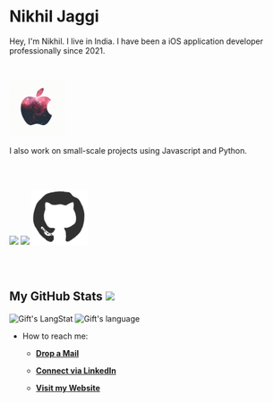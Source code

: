 # Nikhil Jaggi

Hey,
I'm Nikhil. I live in India. I have been a iOS application developer professionally since 2021.

<br>
<p align="leading">
<img src="https://raw.githubusercontent.com/nikiPicky/nikiPicky/main/resources/apple.gif" width="100">
</p>

I also work on small-scale projects using Javascript and Python.

<br>
<br>
<p align="leading">
  <img src="https://media3.giphy.com/media/ln7z2eWriiQAllfVcn/200w.webp" width="100">
  <img src="https://i.giphy.com/media/LMt9638dO8dftAjtco/200.webp" width="100">
  <img src="https://raw.githubusercontent.com/nikiPicky/nikiPicky/AddingGIFs/resources/github.gif" width="100">
</p>
<br>
<br>

##  My GitHub Stats <img src = "https://i.pinimg.com/originals/65/c4/f4/65c4f452571be1261e9c623f7da488ac.gif" width = 35px> 

<div>
   <img align="center" src="https://github-readme-streak-stats.herokuapp.com/?user=nkhljgg" alt="Gift's LangStat" />
  <img align="center" src="https://github-readme-stats.vercel.app/api/top-langs?username=nkhljgg&langs_count=10&show_icons=true&locale=en&layout=compact&theme=light" alt="Gift's language" height="192px"  width="500px"/>
</div>

- How to reach me:

    * [**Drop a Mail**](mailto:nkhljgg@gmail.com)

    * [**Connect via LinkedIn**](www.linkedin.com/in/nikhil-jaggi)

    * [**Visit my Website**](https://github.com/nikiPicky/)
